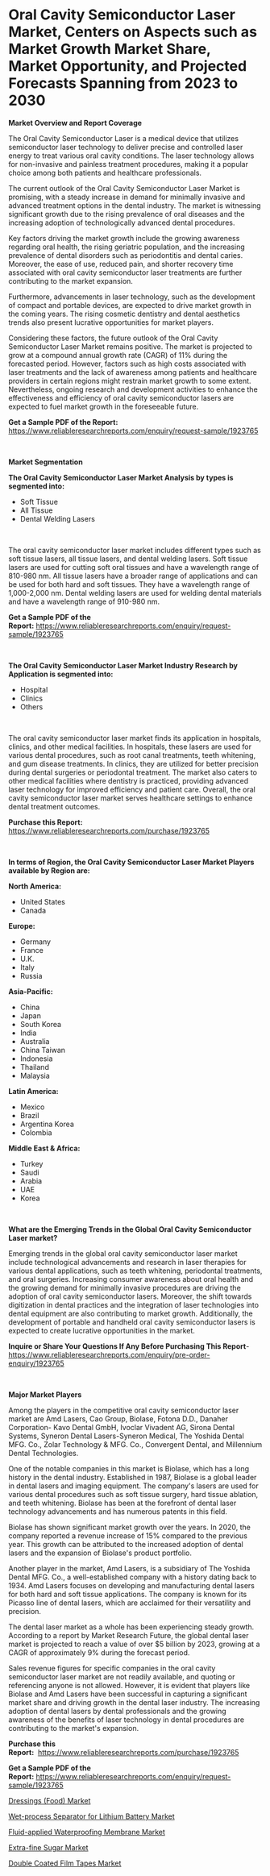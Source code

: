 <p><h1>Oral Cavity Semiconductor Laser Market, Centers on Aspects such as Market Growth Market Share, Market Opportunity, and Projected Forecasts Spanning from 2023 to 2030</h1></p><p><strong>Market Overview and Report Coverage</strong></p>
<p><p>The Oral Cavity Semiconductor Laser is a medical device that utilizes semiconductor laser technology to deliver precise and controlled laser energy to treat various oral cavity conditions. The laser technology allows for non-invasive and painless treatment procedures, making it a popular choice among both patients and healthcare professionals.</p><p>The current outlook of the Oral Cavity Semiconductor Laser Market is promising, with a steady increase in demand for minimally invasive and advanced treatment options in the dental industry. The market is witnessing significant growth due to the rising prevalence of oral diseases and the increasing adoption of technologically advanced dental procedures.</p><p>Key factors driving the market growth include the growing awareness regarding oral health, the rising geriatric population, and the increasing prevalence of dental disorders such as periodontitis and dental caries. Moreover, the ease of use, reduced pain, and shorter recovery time associated with oral cavity semiconductor laser treatments are further contributing to the market expansion.</p><p>Furthermore, advancements in laser technology, such as the development of compact and portable devices, are expected to drive market growth in the coming years. The rising cosmetic dentistry and dental aesthetics trends also present lucrative opportunities for market players.</p><p>Considering these factors, the future outlook of the Oral Cavity Semiconductor Laser Market remains positive. The market is projected to grow at a compound annual growth rate (CAGR) of 11% during the forecasted period. However, factors such as high costs associated with laser treatments and the lack of awareness among patients and healthcare providers in certain regions might restrain market growth to some extent. Nevertheless, ongoing research and development activities to enhance the effectiveness and efficiency of oral cavity semiconductor lasers are expected to fuel market growth in the foreseeable future.</p></p>
<p><strong>Get a Sample PDF of the Report:</strong> <a href="https://www.reliableresearchreports.com/enquiry/request-sample/1923765">https://www.reliableresearchreports.com/enquiry/request-sample/1923765</a></p>
<p>&nbsp;</p>
<p><strong>Market Segmentation</strong></p>
<p><strong>The Oral Cavity Semiconductor Laser Market Analysis by types is segmented into:</strong></p>
<p><ul><li>Soft Tissue</li><li>All Tissue</li><li>Dental Welding Lasers</li></ul></p>
<p>&nbsp;</p>
<p><p>The oral cavity semiconductor laser market includes different types such as soft tissue lasers, all tissue lasers, and dental welding lasers. Soft tissue lasers are used for cutting soft oral tissues and have a wavelength range of 810-980 nm. All tissue lasers have a broader range of applications and can be used for both hard and soft tissues. They have a wavelength range of 1,000-2,000 nm. Dental welding lasers are used for welding dental materials and have a wavelength range of 910-980 nm.</p></p>
<p><strong>Get a Sample PDF of the Report:</strong>&nbsp;<a href="https://www.reliableresearchreports.com/enquiry/request-sample/1923765">https://www.reliableresearchreports.com/enquiry/request-sample/1923765</a></p>
<p>&nbsp;</p>
<p><strong>The Oral Cavity Semiconductor Laser Market Industry Research by Application is segmented into:</strong></p>
<p><ul><li>Hospital</li><li>Clinics</li><li>Others</li></ul></p>
<p>&nbsp;</p>
<p><p>The oral cavity semiconductor laser market finds its application in hospitals, clinics, and other medical facilities. In hospitals, these lasers are used for various dental procedures, such as root canal treatments, teeth whitening, and gum disease treatments. In clinics, they are utilized for better precision during dental surgeries or periodontal treatment. The market also caters to other medical facilities where dentistry is practiced, providing advanced laser technology for improved efficiency and patient care. Overall, the oral cavity semiconductor laser market serves healthcare settings to enhance dental treatment outcomes.</p></p>
<p><strong>Purchase this Report:</strong>&nbsp; <a href="https://www.reliableresearchreports.com/purchase/1923765">https://www.reliableresearchreports.com/purchase/1923765</a></p>
<p>&nbsp;</p>
<p><strong>In terms of Region, the Oral Cavity Semiconductor Laser Market Players available by Region are:</strong></p>
<p>
    <p> <strong> North America: </strong>
        <ul>
            <li>United States</li>
            <li>Canada</li>
        </ul>
        </p> 
    <p> <strong> Europe: </strong>
        <ul>
            <li>Germany</li>
            <li>France</li>
            <li>U.K.</li>
            <li>Italy</li>
            <li>Russia</li>
        </ul>
        </p> 
    <p> <strong> Asia-Pacific: </strong>
        <ul>
            <li>China</li>
            <li>Japan</li>
            <li>South Korea</li>
            <li>India</li>
            <li>Australia</li>
            <li>China Taiwan</li>
            <li>Indonesia</li>
            <li>Thailand</li>
            <li>Malaysia</li>
        </ul>
        </p> 
    <p> <strong> Latin America: </strong>
        <ul>
            <li>Mexico</li>
            <li>Brazil</li>
            <li>Argentina Korea</li>
            <li>Colombia</li>
        </ul>
        </p> 
    <p> <strong> Middle East & Africa: </strong>
        <ul>
            <li>Turkey</li>
            <li>Saudi</li>
            <li>Arabia</li>
            <li>UAE</li>
            <li>Korea</li>
        </ul>
    </p>
    </p>
<p>&nbsp;</p>
<p><strong>What are the Emerging Trends in the Global Oral Cavity Semiconductor Laser market?</strong></p>
<p><p>Emerging trends in the global oral cavity semiconductor laser market include technological advancements and research in laser therapies for various dental applications, such as teeth whitening, periodontal treatments, and oral surgeries. Increasing consumer awareness about oral health and the growing demand for minimally invasive procedures are driving the adoption of oral cavity semiconductor lasers. Moreover, the shift towards digitization in dental practices and the integration of laser technologies into dental equipment are also contributing to market growth. Additionally, the development of portable and handheld oral cavity semiconductor lasers is expected to create lucrative opportunities in the market.</p></p>
<p><strong>Inquire or Share Your Questions If Any Before Purchasing This Report</strong>- <a href="https://www.reliableresearchreports.com/enquiry/pre-order-enquiry/1923765">https://www.reliableresearchreports.com/enquiry/pre-order-enquiry/1923765</a></p>
<p>&nbsp;</p>
<p><strong>Major Market Players</strong></p>
<p><p>Among the players in the competitive oral cavity semiconductor laser market are Amd Lasers, Cao Group, Biolase, Fotona D.D., Danaher Corporation- Kavo Dental GmbH, Ivoclar Vivadent AG, Sirona Dental Systems, Syneron Dental Lasers-Syneron Medical, The Yoshida Dental MFG. Co., Zolar Technology & MFG. Co., Convergent Dental, and Millennium Dental Technologies. </p><p>One of the notable companies in this market is Biolase, which has a long history in the dental industry. Established in 1987, Biolase is a global leader in dental lasers and imaging equipment. The company's lasers are used for various dental procedures such as soft tissue surgery, hard tissue ablation, and teeth whitening. Biolase has been at the forefront of dental laser technology advancements and has numerous patents in this field.</p><p>Biolase has shown significant market growth over the years. In 2020, the company reported a revenue increase of 15% compared to the previous year. This growth can be attributed to the increased adoption of dental lasers and the expansion of Biolase's product portfolio.</p><p>Another player in the market, Amd Lasers, is a subsidiary of The Yoshida Dental MFG. Co., a well-established company with a history dating back to 1934. Amd Lasers focuses on developing and manufacturing dental lasers for both hard and soft tissue applications. The company is known for its Picasso line of dental lasers, which are acclaimed for their versatility and precision.</p><p>The dental laser market as a whole has been experiencing steady growth. According to a report by Market Research Future, the global dental laser market is projected to reach a value of over $5 billion by 2023, growing at a CAGR of approximately 9% during the forecast period.</p><p>Sales revenue figures for specific companies in the oral cavity semiconductor laser market are not readily available, and quoting or referencing anyone is not allowed. However, it is evident that players like Biolase and Amd Lasers have been successful in capturing a significant market share and driving growth in the dental laser industry. The increasing adoption of dental lasers by dental professionals and the growing awareness of the benefits of laser technology in dental procedures are contributing to the market's expansion.</p></p>
<p><strong>Purchase this Report:</strong>&nbsp;&nbsp;<a href="https://www.reliableresearchreports.com/purchase/1923765">https://www.reliableresearchreports.com/purchase/1923765</a></p>
<p></p>
<p><strong>Get a Sample PDF of the Report:</strong>&nbsp;<a href="https://www.reliableresearchreports.com/enquiry/request-sample/1923765">https://www.reliableresearchreports.com/enquiry/request-sample/1923765</a></p>
<p><p><a href="https://github.com/Chiragrp25/Market-Research-Report-List-1/blob/main/dressings-food-market.md">Dressings (Food) Market</a></p><p><a href="https://www.linkedin.com/pulse/wet-process-separator-lithium-battery-market-challenges-v5n4e/">Wet-process Separator for Lithium Battery Market</a></p><p><a href="https://www.linkedin.com/pulse/fluid-applied-waterproofing-membrane-market-size-a2mte/">Fluid-applied Waterproofing Membrane Market</a></p><p><a href="https://github.com/santosh758595/Market-Research-Report-List-1/blob/main/extra-fine-sugar-market.md">Extra-fine Sugar Market</a></p><p><a href="https://medium.com/@rosm15203/double-coated-film-tapes-market-exploring-market-share-market-trends-and-future-growth-45ec5183ffd5">Double Coated Film Tapes Market</a></p></p>